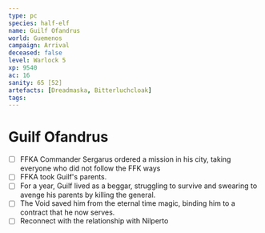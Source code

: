 ```yaml
---
type: pc
species: half-elf
name: Guilf Ofandrus
world: Guemenos
campaign: Arrival
deceased: false
level: Warlock 5
xp: 9540
ac: 16
sanity: 65 [52]
artefacts: [Dreadmaska, Bitterluchcloak]
tags:
---
```


# Guilf Ofandrus

- [ ] FFKA Commander Sergarus ordered a mission in his city, taking everyone who did not follow the FFK ways
- [ ] FFKA took Guilf's parents.
- [ ] For a year, Guilf lived as a beggar, struggling to survive and swearing to avenge his parents by killing the general.
- [ ] The Void saved him from the eternal time magic, binding him to a contract that he now serves.
- [ ] Reconnect with the relationship with Nilperto
